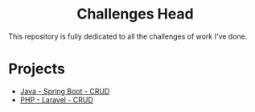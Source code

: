 <div align="center">
  <h1>Challenges Head</h1>
</div>
This repository is fully dedicated to all the challenges of work I've done. 

# Projects
- [Java - Spring Boot - CRUD](https://github.com/igorjcqs/Challenges/tree/Spring-Boot-CRUD)
- [PHP - Laravel - CRUD](https://github.com/igorjcqs/Challenges/tree/PHP-Laravel-CRUD)
